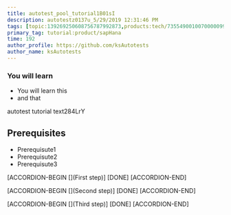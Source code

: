 ```yaml
---
title: autotest_pool_tutorial1B01sI
description: autotestz0137u_5/29/2019 12:31:46 PM
tags: [topic:139269250608756787992873,products:tech/73554900100700000996,tutorial:experience/advanced]
primary_tag: tutorial:product/sapHana
time: 192
author_profile: https://github.com/ksAutotests
author_name: ksAutotests
---
```

### You will learn
- You will learn this
- and that

autotest tutorial text284LrY

## Prerequisites
- Prerequisute1
- Prerequisute2
- Prerequisute3

[ACCORDION-BEGIN [](First step)]
[DONE]
[ACCORDION-END]

[ACCORDION-BEGIN [](Second step)]
[DONE]
[ACCORDION-END]

[ACCORDION-BEGIN [](Third step)]
[DONE]
[ACCORDION-END]

